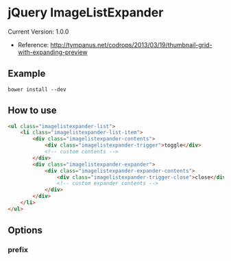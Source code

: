 jQuery ImageListExpander
===

Current Version: 1.0.0

- Reference: <http://tympanus.net/codrops/2013/03/19/thumbnail-grid-with-expanding-preview>

## Example

`bower install --dev` 

## How to use

```html
<ul class="imagelistexpander-list">
    <li class="imagelistexpander-list-item">
        <div class="imagelistexpander-contents">
            <div class="imagelistexpander-trigger">toggle</div>
            <!-- custom contents -->
        </div>
        <div class="imagelistexpander-expander">
            <div class="imagelistexpander-expander-contents">
                <div class="imagelistexpander-trigger-close">close</div>
                <!-- custom expander contents -->
            </div>
        </div>
    </li>
</ul>
```

## Options

### prefix

